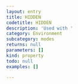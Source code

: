 ```yaml
---
layout: entry
title: HIDDEN
codetitle: HIDDEN
description: 'Used with '
category: Environment
subcategory: modes
returns: null
parameters: []
kind: property
todo: null
examples: []

---
```

